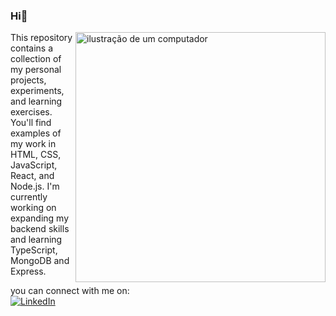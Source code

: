 ### Hi👋

<img src="https://raw.githubusercontent.com/MicaelliMedeiros/micaellimedeiros/master/image/computer-illustration.png" alt="ilustração de um computador" min-width="400px" max-width="400px" width="400px" align="right">

<p align="left"> 
  This repository contains a collection of my personal projects, experiments, and learning exercises. You'll find examples of my work in HTML, CSS, JavaScript, React, and Node.js. I'm currently working on expanding my backend skills and learning TypeScript, MongoDB and Express.
</p>

<p align="left">
  you can connect with me on: <br>
  <a href="#" title="LinkedIn">
  <img src="https://img.shields.io/badge/-Linkedin-0e76a8?style=flat-square&logo=Linkedin&logoColor=white&link=LINK-DO-SEU-LINKEDIN" alt="LinkedIn"/></a>

</p>
